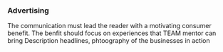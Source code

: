 ### Advertising
The communication must lead the reader with a motivating consumer benefit.
The benfit should focus on experiences that TEAM mentor can bring
Description headlines, phtoography of the businesses in action